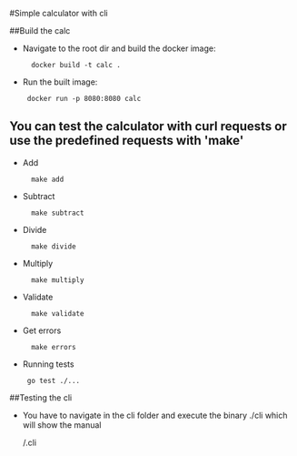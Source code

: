 #Simple calculator with cli

##Build the calc

- Navigate to the root dir and build the docker image:

        docker build -t calc .


- Run the built image:

       docker run -p 8080:8080 calc

## You can test the calculator with curl requests or use the predefined requests with 'make'
- Add
  
        make add
  

- Subtract
  
        make subtract

- Divide

        make divide

- Multiply

        make multiply

- Validate

        make validate

- Get errors

        make errors

- Running tests

       go test ./...

##Testing the cli
- You have to navigate in the cli folder and execute the binary ./cli which will show the manual

    /.cli